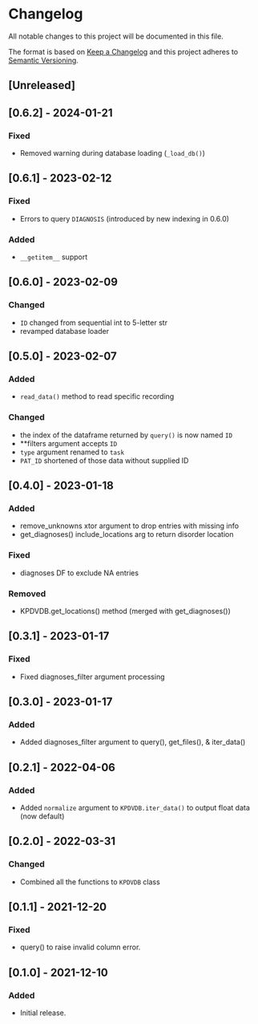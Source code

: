 # Changelog
All notable changes to this project will be documented in this file.

The format is based on [Keep a Changelog](http://keepachangelog.com/en/1.0.0/) and this project adheres to [Semantic Versioning](http://semver.org/spec/v2.0.0.html).

## [Unreleased]

## [0.6.2] - 2024-01-21

### Fixed

- Removed warning during database loading (`_load_db()`)

## [0.6.1] - 2023-02-12

### Fixed

- Errors to query `DIAGNOSIS` (introduced by new indexing in 0.6.0)

### Added

- `__getitem__` support

## [0.6.0] - 2023-02-09

### Changed

- `ID` changed from sequential int to 5-letter str
- revamped database loader

## [0.5.0] - 2023-02-07

### Added

- `read_data()` method to read specific recording

### Changed

- the index of the dataframe returned by `query()` is now named `ID`
- **filters argument accepts `ID`
- `type` argument renamed to `task`
- `PAT_ID` shortened of those data without supplied ID

## [0.4.0] - 2023-01-18

### Added

- remove_unknowns xtor argument to drop entries with missing info
- get_diagnoses() include_locations arg to return disorder location

### Fixed

- diagnoses DF to exclude NA entries


### Removed

- KPDVDB.get_locations() method (merged with get_diagnoses())

## [0.3.1] - 2023-01-17

### Fixed
- Fixed diagnoses_filter argument processing

## [0.3.0] - 2023-01-17

### Added
- Added diagnoses_filter argument to query(), get_files(), & iter_data()

## [0.2.1] - 2022-04-06
### Added
- Added `normalize` argument to `KPDVDB.iter_data()` to output float data (now default)
 
## [0.2.0] - 2022-03-31
### Changed
- Combined all the functions to `KPDVDB` class

## [0.1.1] - 2021-12-20
### Fixed
- query() to raise invalid column error.

## [0.1.0] - 2021-12-10
### Added
- Initial release.
